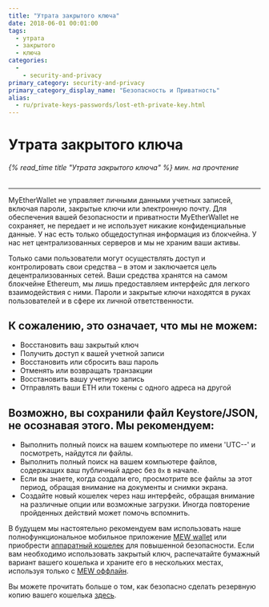 ```yaml
---
title: "Утрата закрытого ключа"
date: 2018-06-01 00:01:00
tags:
  - утрата
  - закрытого
  - ключа
categories:
  - 
    - security-and-privacy
primary_category: security-and-privacy
primary_category_display_name: "Безопасность и Приватность"
alias:
  - ru/private-keys-passwords/lost-eth-private-key.html
---
```


# **Утрата закрытого ключа**

###### {% read_time title "Утрата закрытого ключа" %} мин. на прочтение

* * *

MyEtherWallet не управляет личными данными учетных записей, включая пароли, закрытые ключи или электронную почту. Для обеспечения вашей безопасности и приватности MyEtherWallet не сохраняет, не передает и не использует никакие конфиденциальные данные. У нас есть только общедоступная информация из блокчейна. У нас нет централизованных серверов и мы не храним ваши активы.

Только сами пользователи могут осуществлять доступ и контролировать свои средства – в этом и заключается цель децентрализованных сетей. Ваши средства хранятся на самом блокчейне Ethereum, мы лишь предоставляем интерфейс для легкого взаимодействия с ними. Пароли и закрытые ключи находятся в руках пользователей и в сфере их личной ответственности.

## **К сожалению, это означает, что мы не можем:**

-   Восстановить ваш закрытый ключ
-   Получить доступ к вашей учетной записи
-   Восстановить или сбросить ваш пароль
-   Отменять или возвращать транзакции
-   Восстановить вашу учетную запись
-   Отправлять ваши ETH или токены с одного адреса на другой

## **Возможно, вы сохранили файл Keystore/JSON, не осознавая этого. Мы рекомендуем:**

-   Выполнить полный поиск на вашем компьютере по имени 'UTC--' и посмотреть, найдутся ли файлы.
-   Выполнить полный поиск на вашем компьютере файлов, содержащих ваш публичный адрес без `0x` в начале.
-   Если вы знаете, когда создали его, просмотрите все файлы за этот период, обращая внимание на документы и снимки экрана.
-   Создайте новый кошелек через наш интерфейс, обращая внимание на различные опции или возможные загрузки. Иногда повторение пройденных действий может помочь вспомнить.

В будущем мы настоятельно рекомендуем вам использовать наше полнофункциональное мобильное приложение [MEW wallet](/@@@@@@/mewwallet/mewwallet-user-guide/) или приобрести [аппаратный кошелек](/@@@@@@/hardware-wallets/using-ledger-with-mew/) для повышенной безопасности. Если вам необходимо использовать закрытый ключ, распечатайте бумажный вариант вашего кошелька и храните его в нескольких местах, используя только с [ MEW оффлайн](/@@@@@@/offline/offline-mew-looks-weird/).

Вы можете прочитать больше о том, как безопасно сделать резервную копию вашего кошелька [здесь](/@@@@@@/mewconnect/mewconnect-101-recover/).
